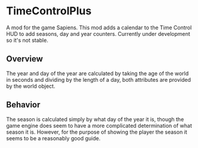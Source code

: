 # TimeControlPlus

A mod for the game Sapiens.  This mod adds a calendar to the Time Control HUD to add seasons, day and year counters.  Currently under development so it's not stable.

## Overview

The year and day of the year are calculated by taking the age of the world in seconds and dividing by the length of a day, both attributes are provided by the world object.

## Behavior

The season is calculated simply by what day of the year it is, though the game engine does seem to have
a more complicated determination of what season it is. However, for the purpose of showing the player the season it seems to be a reasonably good guide.

